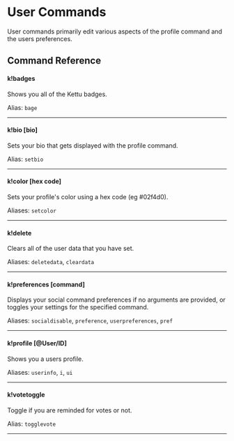 # User Commands

User commands primarily edit various aspects of the profile command and the users preferences.

## Command Reference

#### k!badges

Shows you all of the Kettu badges.

Alias: `bage`

---------

#### k!bio [bio]

Sets your bio that gets displayed with the profile command.

Alias: `setbio`

---------

#### k!color [hex code]

Sets your profile's color using a hex code (eg #02f4d0).

Aliases: `setcolor`

---------

#### k!delete

Clears all of the user data that you have set.

Aliases: `deletedata`, `cleardata`

---------

#### k!preferences [command]

Displays your social command preferences if no arguments are provided, or toggles your settings for the specified command.

Aliases: `socialdisable`, `preference`, `userpreferences`, `pref`

---------

#### k!profile [@User/ID]

Shows you a users profile.

Aliases: `userinfo`, `i`, `ui`

---------

#### k!votetoggle

Toggle if you are reminded for votes or not.

Alias: `togglevote`

---------
